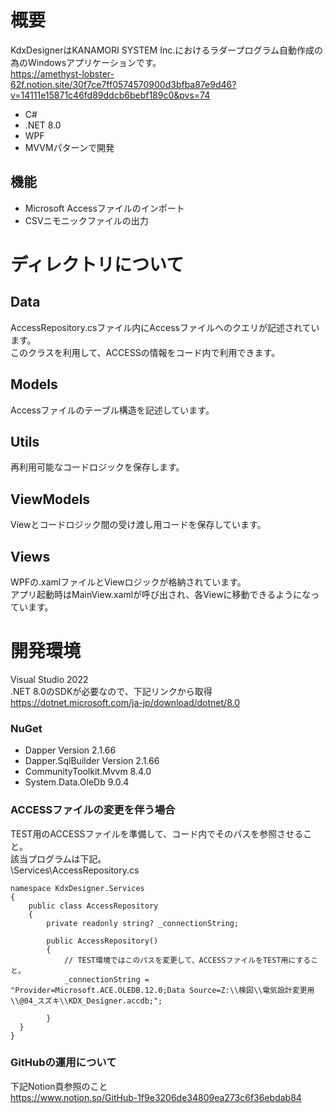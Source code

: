 # 概要
KdxDesignerはKANAMORI SYSTEM Inc.におけるラダープログラム自動作成の為のWindowsアプリケーションです。  
https://amethyst-lobster-62f.notion.site/30f7ce7ff0574570900d3bfba87e9d46?v=14111e15871c46fd89ddcb6bebf189c0&pvs=74
- C#
- .NET 8.0  
- WPF  
- MVVMパターンで開発  
## 機能
- Microsoft Accessファイルのインポート
- CSVニモニックファイルの出力

# ディレクトリについて
## Data
AccessRepository.csファイル内にAccessファイルへのクエリが記述されています。  
このクラスを利用して、ACCESSの情報をコード内で利用できます。
## Models
Accessファイルのテーブル構造を記述しています。
## Utils
再利用可能なコードロジックを保存します。
## ViewModels
Viewとコードロジック間の受け渡し用コードを保存しています。
## Views
WPFの.xamlファイルとViewロジックが格納されています。  
アプリ起動時はMainView.xamlが呼び出され、各Viewに移動できるようになっています。
# 開発環境
Visual Studio 2022  
.NET 8.0のSDKが必要なので、下記リンクから取得  
https://dotnet.microsoft.com/ja-jp/download/dotnet/8.0  
### NuGet
- Dapper Version 2.1.66
- Dapper.SqlBuilder Version 2.1.66
- CommunityToolkit.Mvvm 8.4.0
- System.Data.OleDb 9.0.4
### ACCESSファイルの変更を伴う場合
TEST用のACCESSファイルを準備して、コード内でそのパスを参照させること。  
該当プログラムは下記。  
\Services\AccessRepository.cs
```
namespace KdxDesigner.Services
{
    public class AccessRepository
    {
        private readonly string? _connectionString;

        public AccessRepository()
        {
            // TEST環境ではこのパスを変更して、ACCESSファイルをTEST用にすること。
            _connectionString = "Provider=Microsoft.ACE.OLEDB.12.0;Data Source=Z:\\検図\\電気設計変更用\\@04_スズキ\\KDX_Designer.accdb;";

        }
  }
}
```
### GitHubの運用について
下記Notion頁参照のこと  
https://www.notion.so/GitHub-1f9e3206de34809ea273c6f36ebdab84
